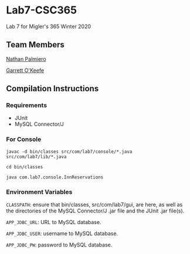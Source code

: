 # Lab7-CSC365
Lab 7 for Migler's 365 Winter 2020

## Team Members
[Nathan Palmiero](github.com/ncpalmie)

[Garrett O'Keefe](github.com/GMOkeefe)

## Compilation Instructions
### Requirements
- JUnit
- MySQL Connector/J

### For Console
```javac -d bin/classes src/com/lab7/console/*.java src/com/lab7/lib/*.java```

```cd bin/classes```

```java com.lab7.console.InnReservations```

### Environment Variables
```CLASSPATH```: ensure that bin/classes, src/com/lab7/gui, are here, as well as the directories of the MySQL Connector/J .jar file and the JUnit .jar file(s).

```APP_JDBC_URL```: URL to MySQL database.

```APP_JDBC_USER```: username to MySQL database.

```APP_JDBC_PW```: password to MySQL database.
